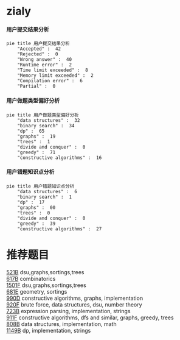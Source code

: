 # zialy

<!-- tabs:start -->



#### **用户提交结果分析**

```mermaid
pie title 用户提交结果分析
    "Accepted" :  42
    "Rejected" :  0
    "Wrong answer" :  40
    "Runtime error" :  2
    "Time limit exceeded" :  8
    "Memory limit exceeded" :  2
    "Compilation error" :  6
    "Partial" :  0
```

#### **用户做题类型偏好分析**

```mermaid
pie title 用户做题类型偏好分析
    "data structures" :  32
    "binary search" :  34
    "dp" :  65
    "graphs" :  19
    "trees" :  1
    "divide and conquer" :  0
    "greedy" :  71
    "constructive algorithms" :  16
```
#### **用户错题知识点分析**

```mermaid
pie title 用户错题知识点分析
    "data structures" :  6
    "binary search" :  1
    "dp" :  17
    "graphs" :  00
    "trees" :  0
    "divide and conquer" :  0
    "greedy" :  39
    "constructive algorithms" :  27
```



<!-- tabs:end -->
# 推荐题目
[521B](https://codeforces.com/contest/521/problem/B)		dsu,graphs,sortings,trees		  
[617B](https://codeforces.com/contest/617/problem/B)		combinatorics		  
[1501F](https://codeforces.com/contest/1501/problem/F)		dsu,graphs,sortings,trees		  
[681E](https://codeforces.com/contest/681/problem/E)		geometry,
                        sortings		  
[990D](https://codeforces.com/contest/990/problem/D)		constructive algorithms,
                        graphs,
                        implementation		  
[920F](https://codeforces.com/contest/920/problem/F)		brute force,
                        data structures,
                        dsu,
                        number theory		  
[723B](https://codeforces.com/contest/723/problem/B)		expression parsing,
                        implementation,
                        strings		  
[911F](https://codeforces.com/contest/911/problem/F)		constructive algorithms,
                        dfs and similar,
                        graphs,
                        greedy,
                        trees		  
[808B](https://codeforces.com/contest/808/problem/B)		data structures,
                        implementation,
                        math		  
[1149B](https://codeforces.com/contest/1149/problem/B)		dp,
                        implementation,
                        strings		  
